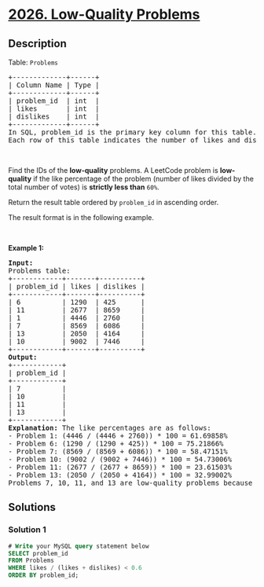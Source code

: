 # [2026. Low-Quality Problems](https://leetcode.com/problems/low-quality-problems)


## Description

<p>Table: <code>Problems</code></p>

<pre>
+-------------+------+
| Column Name | Type |
+-------------+------+
| problem_id  | int  |
| likes       | int  |
| dislikes    | int  |
+-------------+------+
In SQL, problem_id is the primary key column for this table.
Each row of this table indicates the number of likes and dislikes for a LeetCode problem.
</pre>

<p>&nbsp;</p>

<p>Find the IDs of the <strong>low-quality</strong> problems. A LeetCode problem is <strong>low-quality</strong> if the like percentage of the problem (number of likes divided by the total number of votes) is <strong>strictly less than</strong> <code>60%</code>.</p>

<p>Return the result table ordered by <code>problem_id</code> in ascending order.</p>

<p>The result format is in the following example.</p>

<p>&nbsp;</p>
<p><strong class="example">Example 1:</strong></p>

<pre>
<strong>Input:</strong> 
Problems table:
+------------+-------+----------+
| problem_id | likes | dislikes |
+------------+-------+----------+
| 6          | 1290  | 425      |
| 11         | 2677  | 8659     |
| 1          | 4446  | 2760     |
| 7          | 8569  | 6086     |
| 13         | 2050  | 4164     |
| 10         | 9002  | 7446     |
+------------+-------+----------+
<strong>Output:</strong> 
+------------+
| problem_id |
+------------+
| 7          |
| 10         |
| 11         |
| 13         |
+------------+
<strong>Explanation:</strong> The like percentages are as follows:
- Problem 1: (4446 / (4446 + 2760)) * 100 = 61.69858%
- Problem 6: (1290 / (1290 + 425)) * 100 = 75.21866%
- Problem 7: (8569 / (8569 + 6086)) * 100 = 58.47151%
- Problem 10: (9002 / (9002 + 7446)) * 100 = 54.73006%
- Problem 11: (2677 / (2677 + 8659)) * 100 = 23.61503%
- Problem 13: (2050 / (2050 + 4164)) * 100 = 32.99002%
Problems 7, 10, 11, and 13 are low-quality problems because their like percentages are less than 60%.</pre>

## Solutions

### Solution 1

<!-- tabs:start -->

```sql
# Write your MySQL query statement below
SELECT problem_id
FROM Problems
WHERE likes / (likes + dislikes) < 0.6
ORDER BY problem_id;
```

<!-- tabs:end -->

<!-- end -->
